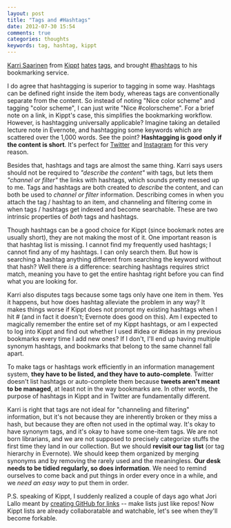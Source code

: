 ```yaml
---
layout: post
title: "Tags and #Hashtags"
date: 2012-07-30 15:54
comments: true
categories: thoughts
keywords: tag, hashtag, kippt
---
```


[Karri Saarinen](http://karrisaarinen.com/) from [Kippt](https://kippt.com/) [hates](http://blog.kippt.com/2012/07/17/tags-are-here/) [tags](http://en.wikipedia.org/wiki/Tag_\(metadata\)), and brought [#hashtags](http://en.wikipedia.org/wiki/Hashtag) to his bookmarking service.

I do agree that hashtagging is superior to tagging in some way. Hashtags can be defined right inside the item body, whereas tags are conventionally separate from the content. So instead of noting "Nice color scheme" and tagging "color scheme", I can just write "Nice #colorscheme". For a brief note on a link, in Kippt's case, this simplifies the bookmarking workflow. However, is hashtagging universally applicable? Imagine taking an detailed lecture note in Evernote, and hashtagging some keywords which are scattered over the 1,000 words. See the point? __Hashtagging is good only if the content is short__. It's perfect for [Twitter](https://support.twitter.com/articles/49309-what-are-hashtags-symbols) and [Instagram](http://help.instagram.com/customer/portal/articles/95731-tagging-your-photos-using-hashtags) for this very reason.

Besides that, hashtags and tags are almost the same thing. Karri says users should not be required to _"describe the content"_ with tags, but lets them _"channel or filter"_ the links with hashtags, which sounds pretty messed up to me. Tags and hashtags are both created to _describe_ the content, and can both be used to _channel or filter_ information. Describing comes in when you attach the tag / hashtag to an item, and channeling and filtering come in when tags / hashtags get indexed and become searchable. These are two intrinsic properties of _both_ tags and hashtags.

Though hashtags can be a good choice for Kippt (since bookmark notes are usually short), they are not making the most of it. One important reason is that hashtag list is missing. I cannot find my frequently used hashtags; I cannot find any of my hashtags. I can only search them. But how is searching a hashtag anything different from searching the keyword without that hash? Well there _is_ a difference: searching hashtags requires strict match, meaning you have to get the entire hashtag right before you can find what you are looking for.

Karri also disputes tags because some tags only have one item in them. Yes it happens, but how does hashtag alleviate the problem in any way? It makes things worse if Kippt does not prompt my existing hashtags when I hit # (and in fact it doesn't; Evernote does good on this). Am I expected to magically remember the entire set of my Kippt hashtags, or am I expected to log into Kippt and find out whether I used #idea or #ideas in my previous bookmarks every time I add new ones? If I don't, I'll end up having multiple synonym hashtags, and bookmarks that belong to the same channel fall apart.

To make tags or hashtags work efficiently in an information management system, __they have to be listed, and they have to auto-complete__. Twitter doesn't list hashtags or auto-complete them because __tweets aren't meant to be managed__, at least not in the way bookmarks are. In other words, the purpose of hashtags in Kippt and in Twitter are fundamentally different.

Karri is right that tags are not ideal for "channeling and filtering" information, but it's not because they are inherently broken or they miss a hash, but because they are often not used in the optimal way. It's okay to have synonym tags, and it's okay to have some one-item tags. We are not born librarians, and we are not supposed to precisely categorize stuffs the first time they land in our collection. But we should __revisit our tag list__ (or tag hierarchy in Evernote). We should keep them organized by merging synonyms and by removing the rarely used and the meaningless. __Our desk needs to be tidied regularly, so does information__. We need to remind ourselves to come back and put things in order every once in a while, and we _need an easy way_ to put them in order.

P.S. speaking of Kippt, I suddenly realized a couple of days ago what Jori Lallo meant by [creating GitHub for links](http://techcrunch.com/2012/06/14/yc-backed-kippt-goes-collaborative/) -- make lists just like repos! Now Kippt lists are already collaboratable and watchable, let's see when they'll become forkable.